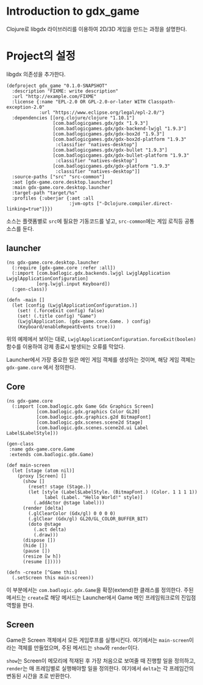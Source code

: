 # Introduction to gdx_game

Clojure로 libgdx 라이브러리를 이용하여 2D/3D 게임을 만드는 과정을 설명한다.

# Project의 설정

libgdx 의존성을 추가한다.

```
(defproject gdx_game "0.1.0-SNAPSHOT"
  :description "FIXME: write description"
  :url "http://example.com/FIXME"
  :license {:name "EPL-2.0 OR GPL-2.0-or-later WITH Classpath-exception-2.0"
            :url "https://www.eclipse.org/legal/epl-2.0/"}
  :dependencies [[org.clojure/clojure "1.10.1"]
                 [com.badlogicgames.gdx/gdx "1.9.3"]
                 [com.badlogicgames.gdx/gdx-backend-lwjgl "1.9.3"]
                 [com.badlogicgames.gdx/gdx-box2d "1.9.3"]
                 [com.badlogicgames.gdx/gdx-box2d-platform "1.9.3"
                  :classifier "natives-desktop"]
                 [com.badlogicgames.gdx/gdx-bullet "1.9.3"]
                 [com.badlogicgames.gdx/gdx-bullet-platform "1.9.3"
                  :classifier "natives-desktop"]
                 [com.badlogicgames.gdx/gdx-platform "1.9.3"
                  :classifier "natives-desktop"]]
  :source-paths ["src" "src-common"]
  :aot [gdx-game.core.desktop.launcher]
  :main gdx-game.core.desktop.launcher
  :target-path "target/%s"
  :profiles {:uberjar {:aot :all
                       :jvm-opts ["-Dclojure.compiler.direct-linking=true"]}})
```

소스는 플랫폼별로 `src`에 필요한 기동코드를 넣고, `src-common`에는 게임 로직등 공통 소스를 둔다.

## launcher

```
(ns gdx-game.core.desktop.launcher
  (:require [gdx-game.core :refer :all])
  (:import [com.badlogic.gdx.backends.lwjgl LwjglApplication LwjglApplicationConfiguration]
           [org.lwjgl.input Keyboard])
  (:gen-class))

(defn -main []
  (let [config (LwjglApplicationConfiguration.)]
    (set! (.forceExit config) false)
    (set! (.title config) "Game")
    (LwjglApplication. (gdx-game.core.Game. ) config)
    (Keyboard/enableRepeatEvents true)))
```

위의 예제에서 보이는 대로, `LwjglApplicationConfiguration.forceExit(boolen)` 함수를 이용하여 
강제 종료시 발생되는 오류를 막았다.

Launcher에서 가장 중요한 일은 메인 게임 객체를 생성하는 것이며, 해당 게임 객체는 `gdx-game.core` 에서 정의한다.

## Core

```
(ns gdx-game.core
  (:import [com.badlogic.gdx Game Gdx Graphics Screen]
           [com.badlogic.gdx.graphics Color GL20]
           [com.badlogic.gdx.graphics.g2d BitmapFont]
           [com.badlogic.gdx.scenes.scene2d Stage]
           [com.badlogic.gdx.scenes.scene2d.ui Label Label$LabelStyle]))

(gen-class
 :name gdx-game.core.Game
 :extends com.badlogic.gdx.Game)

(def main-screen
  (let [stage (atom nil)]
    (proxy [Screen] []
      (show []
        (reset! stage (Stage.))
        (let [style (Label$LabelStyle. (BitmapFont.) (Color. 1 1 1 1))
              label (Label. "Hello World!" style)]
          (.addActor @stage label)))
      (render [delta]
        (.glClearColor (Gdx/gl) 0 0 0 0)
        (.glClear (Gdx/gl) GL20/GL_COLOR_BUFFER_BIT)
        (doto @stage
          (.act delta)
          (.draw)))
      (dispose [])
      (hide [])
      (pause [])
      (resize [w h])
      (resume []))))

(defn -create [^Game this]
  (.setScreen this main-screen))

```

이 부분에서는 `com.badlogic.gdx.Game`을 확장(extend)한 클래스를 정의한다. 주된 메서드는 `create`로
해당 메서드는 Launcher에서 Game 메인 프레임워크로의 진입점 역할을 한다.

## Screen

Game은 Screen 객체에서 모든 게임루프를 실행시킨다. 여기에서는 `main-screen`이라는 객체를 만들었으며, 주된 메서드는
`show`와 `render`이다.

`show`는 Screen이 메모리에 적재된 후 가장 처음으로 보여줄 때 진행할 일을 정의하고, `render`는 매 프레임별로 실행해야할
일을 정의한다. 여기에서 `delta`는 각 프레임간의 변동된 시간을 초로 반환한다.
